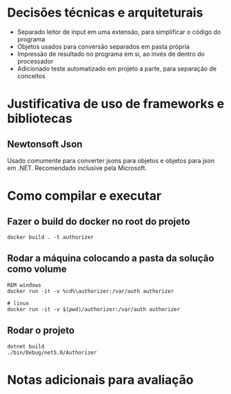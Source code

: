 # Decisões técnicas e arquiteturais

- Separado leitor de input em uma extensão, para simplificar o código do programa
- Objetos usados para conversão separados em pasta própria
- Impressão de resultado no programa em si, ao invés de dentro do processador
- Adicionado teste automatizado em projeto a parte, para separação de conceitos

# Justificativa de uso de frameworks e bibliotecas

## Newtonsoft Json

Usado comumente para converter jsons para objetos e objetos para json
em .NET. Recomendado inclusive pela Microsoft.

# Como compilar e executar

## Fazer o build do docker no root do projeto

```
docker build . -t authorizer
```

## Rodar a máquina colocando a pasta da solução como volume

```
REM windows
docker run -it -v %cd%\authorizer:/var/auth authorizer
```

```
# linux
docker run -it -v $(pwd)/authorizer:/var/auth authorizer
```

## Rodar o projeto

```
dotnet build
./bin/Debug/net5.0/Authorizer
```

# Notas adicionais para avaliação
